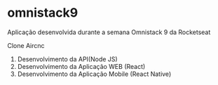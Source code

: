 # omnistack9
Aplicação desenvolvida durante a semana Omnistack 9 da Rocketseat

Clone Aircnc 
1. Desenvolvimento da API(Node JS)
2. Desenvolvimento da Aplicação WEB (React)
3. Desenvolvimento da Aplicação Mobile (React Native)
